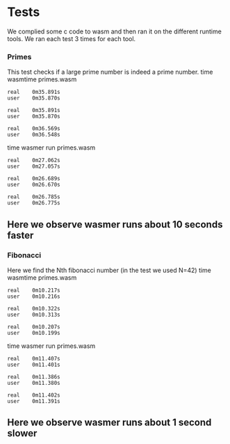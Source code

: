 # Tests
We complied some c code to wasm and then ran it on the different runtime tools. We ran each test 3 times for each tool.

### Primes
This test checks if a large prime number is indeed a prime number.
time wasmtime primes.wasm
```
real	0m35.891s
user	0m35.870s

real	0m35.891s
user	0m35.870s

real	0m36.569s
user	0m36.548s
```
time wasmer run primes.wasm 
```
real	0m27.062s
user	0m27.057s

real	0m26.689s
user	0m26.670s

real	0m26.785s
user	0m26.775s
```
Here we observe wasmer runs about 10 seconds faster
------
### Fibonacci
Here we find the Nth fibonacci number (in the test we used N=42)
time wasmtime primes.wasm
```
real	0m10.217s
user	0m10.216s

real	0m10.322s
user	0m10.313s

real	0m10.207s
user	0m10.199s
```
time wasmer run primes.wasm 
```
real	0m11.407s
user	0m11.401s

real	0m11.386s
user	0m11.380s

real	0m11.402s
user	0m11.391s
```
Here we observe wasmer runs about 1 second slower
------
